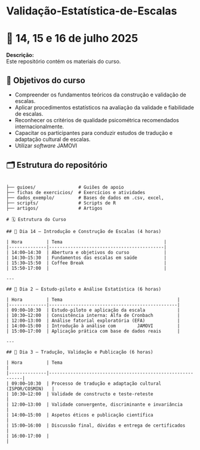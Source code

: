 # Validação-Estatística-de-Escalas
# 📘 14, 15 e 16 de julho 2025

**Descrição:**  
Este repositório contém os materiais do curso.

## 🎯 Objetivos do curso

- Compreender os fundamentos teóricos da construção e validação de escalas.
- Aplicar procedimentos estatísticos na avaliação da validade e fiabilidade de escalas.
- Reconhecer os critérios de qualidade psicométrica recomendados internacionalmente.
- Capacitar os participantes para conduzir estudos de tradução e adaptação cultural de escalas.
- Utilizar _software_ JAMOVI

## 🗂 Estrutura do repositório

```plaintext

├── guioes/                # Guiões de apoio 
├── fichas de exercicios/  # Exercícios e atividades
├── dados_exemplo/         # Bases de dados em .csv, excel,
├── scripts/               # Scripts de R 
├── artigos/               # Artigos

# 🗓️ Estrutura do Curso

## 📅 Dia 14 – Introdução e Construção de Escalas (4 horas)

| Hora         | Tema                                      |
|--------------|-------------------------------------------|
| 14:00–14:30  | Abertura e objetivos do curso             |
| 14:30–15:30  | Fundamentos das escalas em saúde          |
| 15:30–15:50  | Coffee Break                              |
| 15:50-17:00  |                                           |

---

## 📅 Dia 2 – Estudo-piloto e Análise Estatística (6 horas)

| Hora         | Tema                                           |
|--------------|------------------------------------------------|
| 09:00–10:30  | Estudo-piloto e aplicação da escala            |
| 10:30–12:00  | Consistência interna: Alfa de Cronbach         |
| 12:00–13:00  | Análise fatorial exploratória (EFA)            |
| 14:00–15:00  | Introdução à análise com        JAMOVI         |
| 15:00–17:00  | Aplicação prática com base de dados reais      |

---

## 📅 Dia 3 – Tradução, Validação e Publicação (6 horas)

| Hora         | Tema                                                       |
|--------------|------------------------------------------------------------|
| 09:00–10:30  | Processo de tradução e adaptação cultural (ISPOR/COSMIN)   |
| 10:30–12:00  | Validade de constructo e teste-reteste                     |
| 12:00–13:00  | Validade convergente, discriminante e invariância          |
| 14:00–15:00  | Aspetos éticos e publicação científica                     |
| 15:00–16:00  | Discussão final, dúvidas e entrega de certificados         |
| 16:00-17:00  |                                                            |




